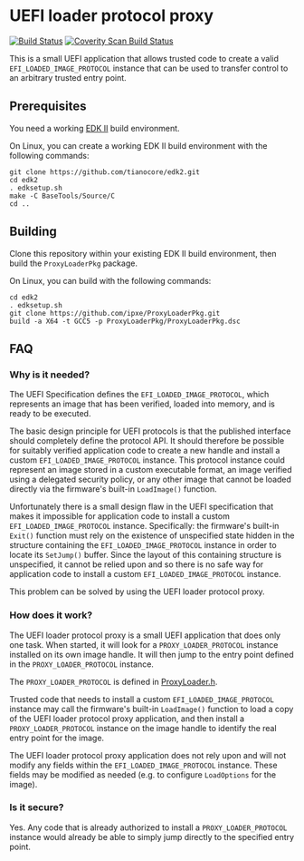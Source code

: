 # UEFI loader protocol proxy

[![Build Status](https://travis-ci.org/ipxe/ProxyLoaderPkg.svg?branch=master)](https://travis-ci.org/ipxe/ProxyLoaderPkg)
[![Coverity Scan Build Status](https://scan.coverity.com/projects/16649/badge.svg)](https://scan.coverity.com/projects/ipxe-proxyloaderpkg)

This is a small UEFI application that allows trusted code to create a
valid `EFI_LOADED_IMAGE_PROTOCOL` instance that can be used to
transfer control to an arbitrary trusted entry point.

## Prerequisites

You need a working [EDK II](https://github.com/tianocore/edk2) build
environment.

On Linux, you can create a working EDK II build environment with the
following commands:

    git clone https://github.com/tianocore/edk2.git
    cd edk2
    . edksetup.sh
    make -C BaseTools/Source/C
    cd ..

## Building

Clone this repository within your existing EDK II build environment,
then build the `ProxyLoaderPkg` package.

On Linux, you can build with the following commands:

    cd edk2
    . edksetup.sh
    git clone https://github.com/ipxe/ProxyLoaderPkg.git
    build -a X64 -t GCC5 -p ProxyLoaderPkg/ProxyLoaderPkg.dsc

## FAQ

### Why is it needed?

The UEFI Specification defines the `EFI_LOADED_IMAGE_PROTOCOL`, which
represents an image that has been verified, loaded into memory, and is
ready to be executed.

The basic design principle for UEFI protocols is that the published
interface should completely define the protocol API.  It should
therefore be possible for suitably verified application code to create
a new handle and install a custom `EFI_LOADED_IMAGE_PROTOCOL`
instance.  This protocol instance could represent an image stored in a
custom executable format, an image verified using a delegated security
policy, or any other image that cannot be loaded directly via the
firmware's built-in `LoadImage()` function.

Unfortunately there is a small design flaw in the UEFI specification
that makes it impossible for application code to install a custom
`EFI_LOADED_IMAGE_PROTOCOL` instance.  Specifically: the firmware's
built-in `Exit()` function must rely on the existence of unspecified
state hidden in the structure containing the
`EFI_LOADED_IMAGE_PROTOCOL` instance in order to locate its
`SetJump()` buffer.  Since the layout of this containing structure is
unspecified, it cannot be relied upon and so there is no safe way for
application code to install a custom `EFI_LOADED_IMAGE_PROTOCOL`
instance.

This problem can be solved by using the UEFI loader protocol proxy.

### How does it work?

The UEFI loader protocol proxy is a small UEFI application that does
only one task.  When started, it will look for a
`PROXY_LOADER_PROTOCOL` instance installed on its own image handle.
It will then jump to the entry point defined in the
`PROXY_LOADER_PROTOCOL` instance.

The `PROXY_LOADER_PROTOCOL` is defined in
[ProxyLoader.h](Application/ProxyLoader/ProxyLoader.h).

Trusted code that needs to install a custom
`EFI_LOADED_IMAGE_PROTOCOL` instance may call the firmware's built-in
`LoadImage()` function to load a copy of the UEFI loader protocol
proxy application, and then install a `PROXY_LOADER_PROTOCOL` instance
on the image handle to identify the real entry point for the image.

The UEFI loader protocol proxy application does not rely upon and will
not modify any fields within the `EFI_LOADED_IMAGE_PROTOCOL` instance.
These fields may be modified as needed (e.g. to configure
`LoadOptions` for the image).

### Is it secure?

Yes.  Any code that is already authorized to install a
`PROXY_LOADER_PROTOCOL` instance would already be able to simply jump
directly to the specified entry point.

